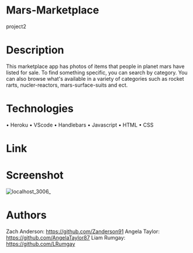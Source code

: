 # Mars-Marketplace
project2

# Description 
This marketplace app has photos of items that people in planet mars have listed for sale. To find something specific, you can search by category. You can also browse what's available in a variety of categories such as rocket rarts, nucler-reactors, mars-surface-suits and ect.

# Technologies
• Heroku
• VScode
• Handlebars
• Javascript
• HTML
• CSS

# Link


# Screenshot
![localhost_3006_](https://user-images.githubusercontent.com/82851741/131939489-c2498923-a535-454c-a1d2-44dbaa715737.png)

# Authors
Zach Anderson: https://github.com/Zanderson91
Angela Taylor: https://github.com/AngelaTaylor87
Liam Rumgay: https://github.com/LRumgay

